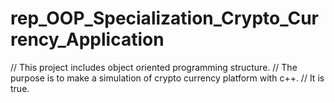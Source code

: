 # rep_OOP_Specialization_Crypto_Currency_Application
 // This project includes object oriented programming structure.
 // The purpose is to make a simulation of crypto currency platform with c++.
 // It is true.